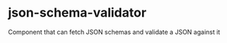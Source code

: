 json-schema-validator
=====================

Component that can fetch JSON schemas and validate a JSON against it
